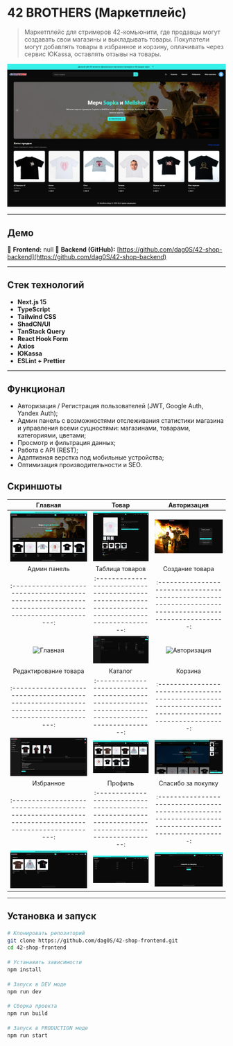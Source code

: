 # 42 BROTHERS (Маркетплейс)

> Маркетплейс для стримеров 42-комьюнити, где продавцы могут создавать свои магазины и выкладывать товары. Покупатели могут добавлять товары в избранное и корзину, оплачивать через сервис ЮKassa, оставлять отзывы на товары.

![Preview Screenshot](https://github.com/dag0S/42-shop-frontend/blob/master/public/images/screenshots/home.png)

---

## Демо

🔗 **Frontend:** null
🔗 **Backend (GitHub):** [https://github.com/dag0S/42-shop-backend](https://github.com/dag0S/42-shop-backend)

---

## Стек технологий

- **Next.js 15**
- **TypeScript**
- **Tailwind CSS**
- **ShadCN/UI**
- **TanStack Query**
- **React Hook Form**
- **Axios**
- **ЮKassa**
- **ESLint + Prettier**

---

## Функционал

- Авторизация / Регистрация пользователей (JWT, Google Auth, Yandex Auth);
- Админ панель с возможностями отслеживания статистики магазина и управления всеми сущностями: магазинами, товарами, категориями, цветами;
- Просмотр и фильтрация данных;
- Работа с API (REST);
- Адаптивная верстка под мобильные устройства;
- Оптимизация производительности и SEO.

## Скриншоты

|                                           Главная                                           |                                                 Товар                                                 |                                               Авторизация                                                |
| :--------------------------------------------------------------------------------------------------: | :---------------------------------------------------------------------------------------------------: | :------------------------------------------------------------------------------------------------------: |
| ![Главная](https://github.com/dag0S/42-shop-frontend/blob/master/public/images/screenshots/home.png) | ![Товар](https://github.com/dag0S/42-shop-frontend/blob/master/public/images/screenshots/product.png) | ![Авторизация](https://github.com/dag0S/42-shop-frontend/blob/master/public/images/screenshots/auth.png) |
|                                           Админ панель                                           |                                                 Таблица товаров                                                 |                                               Создание товара                                                |
| :--------------------------------------------------------------------------------------------------: | :---------------------------------------------------------------------------------------------------: | :------------------------------------------------------------------------------------------------------: |
| ![Главная](https://github.com/dag0S/42-shop-frontend/blob/master/public/images/screenshots/dashboard.png) | ![Товар](https://github.com/dag0S/42-shop-frontend/blob/master/public/images/screenshots/products.png) | ![Авторизация](https://github.com/dag0S/42-shop-frontend/blob/master/public/images/screenshots/create-products.png) |
|                                           Редактирование товара                                           |                                                 Каталог                                                 |                                               Корзина                                                |
| :--------------------------------------------------------------------------------------------------: | :---------------------------------------------------------------------------------------------------: | :------------------------------------------------------------------------------------------------------: |
| ![Главная](https://github.com/dag0S/42-shop-frontend/blob/master/public/images/screenshots/edit-product.png) | ![Товар](https://github.com/dag0S/42-shop-frontend/blob/master/public/images/screenshots/explorer.png) | ![Авторизация](https://github.com/dag0S/42-shop-frontend/blob/master/public/images/screenshots/cart.png) |
|                                           Избранное                                           |                                                 Профиль                                                 |                                               Спасибо за покупку                                                |
| :--------------------------------------------------------------------------------------------------: | :---------------------------------------------------------------------------------------------------: | :------------------------------------------------------------------------------------------------------: |
| ![Главная](https://github.com/dag0S/42-shop-frontend/blob/master/public/images/screenshots/favorites.png) | ![Товар](https://github.com/dag0S/42-shop-frontend/blob/master/public/images/screenshots/profile.png) | ![Авторизация](https://github.com/dag0S/42-shop-frontend/blob/master/public/images/screenshots/thanks.png) |

---

## Установка и запуск

```bash
# Клонировать репозиторий
git clone https://github.com/dag0S/42-shop-frontend.git
cd 42-shop-frontend

# Устанавить зависимости
npm install

# Запуск в DEV моде
npm run dev

# Сборка проекта
npm run build

# Запуск в PRODUCTION моде
npm run start
```

